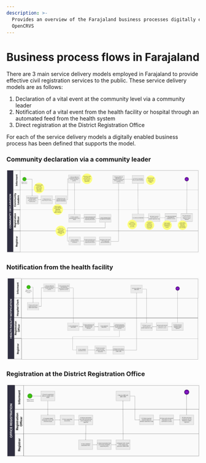 ```yaml
---
description: >-
  Provides an overview of the Farajaland business processes digitally enabled by
  OpenCRVS
---
```


# Business process flows in Farajaland

There are 3 main service delivery models employed in Farajaland to provide effective civil registration services to the public. These service delivery models are as follows:

1. Declaration of a vital event at the community level via a community leader
2. Notification of a vital event from the health facility or hospital through an automated feed from the health system
3. Direct registration at the District Registration Office

For each of the service delivery models a digitally enabled business process has been defined that supports the model.

### Community declaration via a community leader

![Community declaration process](<../.gitbook/assets/Community declaration.png>)

### Notification from the health facility

![Health facility notification process in Farajaland](<../.gitbook/assets/Health facility notification.png>)

### Registration at the District Registration Office

![Office registration process in Farajaland](<../.gitbook/assets/Office registration.png>)

&#x20;
